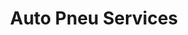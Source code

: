 ---
title: "Auto Pneu Services"
url: /saint-orens-de-gameville/auto-pneu-services/
shop: réparation de voitures
---